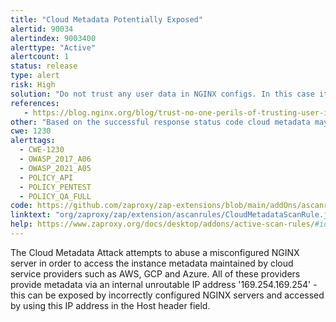 ```yaml
---
title: "Cloud Metadata Potentially Exposed"
alertid: 90034
alertindex: 9003400
alerttype: "Active"
alertcount: 1
status: release
type: alert
risk: High
solution: "Do not trust any user data in NGINX configs. In this case it is probably the use of the $host variable which is set from the 'Host' header and can be controlled by an attacker."
references:
   - https://blog.nginx.org/blog/trust-no-one-perils-of-trusting-user-input
other: "Based on the successful response status code cloud metadata may have been returned in the response. Check the response data to see if any cloud metadata has been returned. The meta data returned can include information that would allow an attacker to completely compromise the system."
cwe: 1230
alerttags: 
  - CWE-1230
  - OWASP_2017_A06
  - OWASP_2021_A05
  - POLICY_API
  - POLICY_PENTEST
  - POLICY_QA_FULL
code: https://github.com/zaproxy/zap-extensions/blob/main/addOns/ascanrules/src/main/java/org/zaproxy/zap/extension/ascanrules/CloudMetadataScanRule.java
linktext: "org/zaproxy/zap/extension/ascanrules/CloudMetadataScanRule.java"
help: https://www.zaproxy.org/docs/desktop/addons/active-scan-rules/#id-90034
---
```

The Cloud Metadata Attack attempts to abuse a misconfigured NGINX server in order to access the instance metadata maintained by cloud service providers such as AWS, GCP and Azure.
All of these providers provide metadata via an internal unroutable IP address '169.254.169.254' - this can be exposed by incorrectly configured NGINX servers and accessed by using this IP address in the Host header field.
